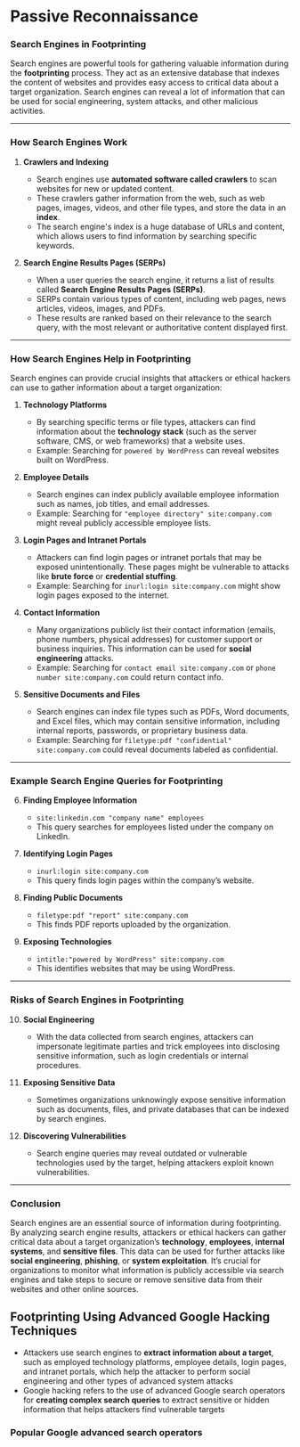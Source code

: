 # Passive Reconnaissance

### Search Engines in Footprinting

Search engines are powerful tools for gathering valuable information during the **footprinting** process. They act as an extensive database that indexes the content of websites and provides easy access to critical data about a target organization. Search engines can reveal a lot of information that can be used for social engineering, system attacks, and other malicious activities.

---

### **How Search Engines Work**

1. **Crawlers and Indexing**
    
    - Search engines use **automated software called crawlers** to scan websites for new or updated content.
    - These crawlers gather information from the web, such as web pages, images, videos, and other file types, and store the data in an **index**.
    - The search engine's index is a huge database of URLs and content, which allows users to find information by searching specific keywords.
2. **Search Engine Results Pages (SERPs)**
    
    - When a user queries the search engine, it returns a list of results called **Search Engine Results Pages (SERPs)**.
    - SERPs contain various types of content, including web pages, news articles, videos, images, and PDFs.
    - These results are ranked based on their relevance to the search query, with the most relevant or authoritative content displayed first.

---

### **How Search Engines Help in Footprinting**

Search engines can provide crucial insights that attackers or ethical hackers can use to gather information about a target organization:

1. **Technology Platforms**
    
    - By searching specific terms or file types, attackers can find information about the **technology stack** (such as the server software, CMS, or web frameworks) that a website uses.
    - Example: Searching for `powered by WordPress` can reveal websites built on WordPress.
2. **Employee Details**
    
    - Search engines can index publicly available employee information such as names, job titles, and email addresses.
    - Example: Searching for `"employee directory" site:company.com` might reveal publicly accessible employee lists.
3. **Login Pages and Intranet Portals**
    
    - Attackers can find login pages or intranet portals that may be exposed unintentionally. These pages might be vulnerable to attacks like **brute force** or **credential stuffing**.
    - Example: Searching for `inurl:login site:company.com` might show login pages exposed to the internet.
4. **Contact Information**
    
    - Many organizations publicly list their contact information (emails, phone numbers, physical addresses) for customer support or business inquiries. This information can be used for **social engineering** attacks.
    - Example: Searching for `contact email site:company.com` or `phone number site:company.com` could return contact info.
5. **Sensitive Documents and Files**
    
    - Search engines can index file types such as PDFs, Word documents, and Excel files, which may contain sensitive information, including internal reports, passwords, or proprietary business data.
    - Example: Searching for `filetype:pdf "confidential" site:company.com` could reveal documents labeled as confidential.

---

### **Example Search Engine Queries for Footprinting**

6. **Finding Employee Information**
    
    - `site:linkedin.com "company name" employees`
    - This query searches for employees listed under the company on LinkedIn.
7. **Identifying Login Pages**
    
    - `inurl:login site:company.com`
    - This query finds login pages within the company’s website.
8. **Finding Public Documents**
    
    - `filetype:pdf "report" site:company.com`
    - This finds PDF reports uploaded by the organization.
9. **Exposing Technologies**
    
    - `intitle:"powered by WordPress" site:company.com`
    - This identifies websites that may be using WordPress.

---

### **Risks of Search Engines in Footprinting**

10. **Social Engineering**
    
    - With the data collected from search engines, attackers can impersonate legitimate parties and trick employees into disclosing sensitive information, such as login credentials or internal procedures.
11. **Exposing Sensitive Data**
    
    - Sometimes organizations unknowingly expose sensitive information such as documents, files, and private databases that can be indexed by search engines.
12. **Discovering Vulnerabilities**
    
    - Search engine queries may reveal outdated or vulnerable technologies used by the target, helping attackers exploit known vulnerabilities.

---

### **Conclusion**

Search engines are an essential source of information during footprinting. By analyzing search engine results, attackers or ethical hackers can gather critical data about a target organization’s **technology**, **employees**, **internal systems**, and **sensitive files**. This data can be used for further attacks like **social engineering**, **phishing**, or **system exploitation**. It’s crucial for organizations to monitor what information is publicly accessible via search engines and take steps to secure or remove sensitive data from their websites and other online sources.

## Footprinting Using Advanced Google Hacking Techniques

- Attackers use search engines to **extract information about a target**, such as employed technology platforms, employee details, login pages, and intranet portals, which help the attacker to perform social engineering and other types of advanced system attacks
- Google hacking refers to the use of advanced Google search operators for **creating complex search queries** to extract sensitive or hidden information that helps attackers find vulnerable targets

### Popular Google advanced search operators

